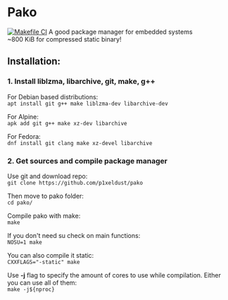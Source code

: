# Pako
[![Makefile CI](https://github.com/toastmakingmachine/pako/actions/workflows/makefile.yml/badge.svg?branch=main)](https://github.com/toastmakingmachine/pako/actions/workflows/makefile.yml)
A good package manager for embedded systems  
~800 KiB for compressed static binary!
## Installation:
### 1. Install liblzma, libarchive, git, make, g++
For Debian based distributions:  
`apt install git g++ make liblzma-dev libarchive-dev`
  
For Alpine:  
`apk add git g++ make xz-dev libarchive`
  
For Fedora:  
`dnf install git clang make xz-devel libarchive`

### 2. Get sources and compile package manager
Use git and download repo:  
`git clone https://github.com/p1xeldust/pako`

Then move to pako folder:  
`cd pako/`
  
Compile pako with make:  
`make`
  
If you don't need su check on main functions:  
`NOSU=1 make`
  
You can also compile it static:  
`CXXFLAGS="-static" make`
  
Use **-j** flag to specify the amount of cores to use while compilation. Either you can use all of them:  
`make -j${nproc}`
